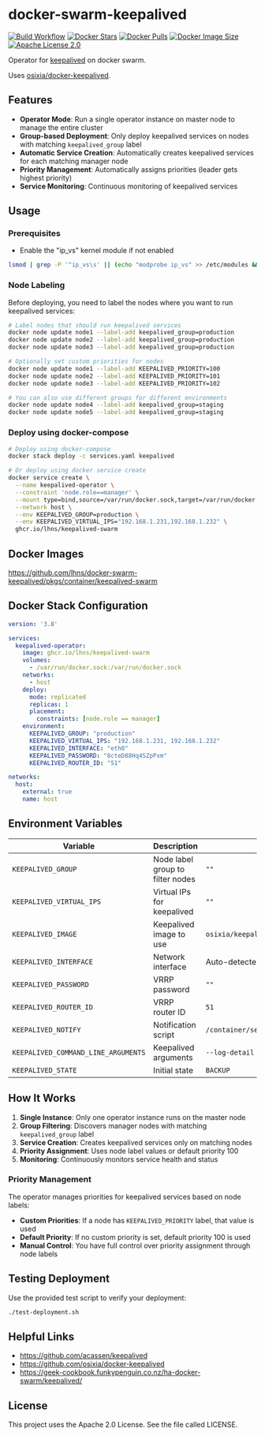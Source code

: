 # docker-swarm-keepalived

[![Build Workflow](https://github.com/lhns/docker-swarm-keepalived/workflows/build/badge.svg)](https://github.com/lhns/docker-swarm-keepalived/actions?query=workflow%3Abuild)
[![Docker Stars](https://img.shields.io/docker/stars/lolhens/keepalived-swarm)](https://hub.docker.com/r/lolhens/keepalived-swarm)
[![Docker Pulls](https://img.shields.io/docker/pulls/lolhens/keepalived-swarm)](https://hub.docker.com/r/lolhens/keepalived-swarm)
[![Docker Image Size](https://img.shields.io/docker/image-size/lolhens/keepalived-swarm)](https://hub.docker.com/r/lolhens/keepalived-swarm)
[![Apache License 2.0](https://img.shields.io/github/license/lhns/docker-swarm-keepalived.svg?maxAge=3600)](https://www.apache.org/licenses/LICENSE-2.0)

Operator for [keepalived](https://github.com/acassen/keepalived) on docker swarm.

Uses [osixia/docker-keepalived](https://github.com/osixia/docker-keepalived).

## Features

- **Operator Mode**: Run a single operator instance on master node to manage the entire cluster
- **Group-based Deployment**: Only deploy keepalived services on nodes with matching `keepalived_group` label
- **Automatic Service Creation**: Automatically creates keepalived services for each matching manager node
- **Priority Management**: Automatically assigns priorities (leader gets highest priority)
- **Service Monitoring**: Continuous monitoring of keepalived services

## Usage

### Prerequisites

- Enable the "ip_vs" kernel module if not enabled
```sh
lsmod | grep -P '^ip_vs\s' || (echo "modprobe ip_vs" >> /etc/modules && modprobe ip_vs)
```

### Node Labeling

Before deploying, you need to label the nodes where you want to run keepalived services:

```sh
# Label nodes that should run keepalived services
docker node update node1 --label-add keepalived_group=production
docker node update node2 --label-add keepalived_group=production
docker node update node3 --label-add keepalived_group=production

# Optionally set custom priorities for nodes
docker node update node1 --label-add KEEPALIVED_PRIORITY=100
docker node update node2 --label-add KEEPALIVED_PRIORITY=101
docker node update node3 --label-add KEEPALIVED_PRIORITY=102

# You can also use different groups for different environments
docker node update node4 --label-add keepalived_group=staging
docker node update node5 --label-add keepalived_group=staging
```

### Deploy using docker-compose

```sh
# Deploy using docker-compose
docker stack deploy -c services.yaml keepalived

# Or deploy using docker service create
docker service create \
  --name keepalived-operator \
  --constraint 'node.role==manager' \
  --mount type=bind,source=/var/run/docker.sock,target=/var/run/docker.sock \
  --network host \
  --env KEEPALIVED_GROUP=production \
  --env KEEPALIVED_VIRTUAL_IPS="192.168.1.231,192.168.1.232" \
  ghcr.io/lhns/keepalived-swarm
```

## Docker Images

https://github.com/lhns/docker-swarm-keepalived/pkgs/container/keepalived-swarm

## Docker Stack Configuration

```yml
version: '3.8'

services:
  keepalived-operator:
    image: ghcr.io/lhns/keepalived-swarm
    volumes:
      - /var/run/docker.sock:/var/run/docker.sock
    networks:
      - host
    deploy:
      mode: replicated
      replicas: 1
      placement:
        constraints: [node.role == manager]
    environment:
      KEEPALIVED_GROUP: "production"
      KEEPALIVED_VIRTUAL_IPS: "192.168.1.231, 192.168.1.232"
      KEEPALIVED_INTERFACE: "eth0"
      KEEPALIVED_PASSWORD: "8cteD88Hq4SZpPxm"
      KEEPALIVED_ROUTER_ID: "51"

networks:
  host:
    external: true
    name: host
```

## Environment Variables

| Variable | Description | Default | Required |
|----------|-------------|---------|----------|
| `KEEPALIVED_GROUP` | Node label group to filter nodes | `""` | **Yes** |
| `KEEPALIVED_VIRTUAL_IPS` | Virtual IPs for keepalived | `""` | **Yes** |
| `KEEPALIVED_IMAGE` | Keepalived image to use | `osixia/keepalived:2.0.20` | No |
| `KEEPALIVED_INTERFACE` | Network interface | Auto-detected | No |
| `KEEPALIVED_PASSWORD` | VRRP password | `""` | No |
| `KEEPALIVED_ROUTER_ID` | VRRP router ID | `51` | No |
| `KEEPALIVED_NOTIFY` | Notification script | `/container/service/keepalived/assets/notify.sh` | No |
| `KEEPALIVED_COMMAND_LINE_ARGUMENTS` | Keepalived arguments | `--log-detail --dump-conf` | No |
| `KEEPALIVED_STATE` | Initial state | `BACKUP` | No |

## How It Works

1. **Single Instance**: Only one operator instance runs on the master node
2. **Group Filtering**: Discovers manager nodes with matching `keepalived_group` label
3. **Service Creation**: Creates keepalived services only on matching nodes
4. **Priority Assignment**: Uses node label values or default priority 100
5. **Monitoring**: Continuously monitors service health and status

### Priority Management

The operator manages priorities for keepalived services based on node labels:

- **Custom Priorities**: If a node has `KEEPALIVED_PRIORITY` label, that value is used
- **Default Priority**: If no custom priority is set, default priority 100 is used
- **Manual Control**: You have full control over priority assignment through node labels

## Testing Deployment

Use the provided test script to verify your deployment:

```sh
./test-deployment.sh
```

## Helpful Links

- https://github.com/acassen/keepalived
- https://github.com/osixia/docker-keepalived
- https://geek-cookbook.funkypenguin.co.nz/ha-docker-swarm/keepalived/

## License

This project uses the Apache 2.0 License. See the file called LICENSE.
